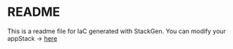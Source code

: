 # README
This is a readme file for IaC generated with StackGen.
You can modify your appStack -> [here](http://main.dev.stackgen.com/appstacks/f2c87f9b-0c3e-430e-9d34-3e8fb9f6c654)
